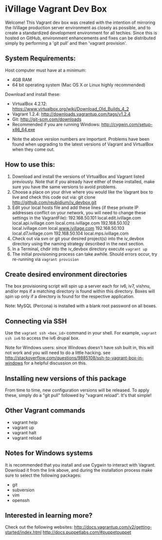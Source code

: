 iVillage Vagrant Dev Box
========================

Welcome!  This Vagrant dev box was created with the intention of mirroring the iVillage production server environment as closely as possible, and to create a standardized development environment for all techies.  Since this is hosted on GitHub, environment enhancements and fixes can be distributed simply by performing a 'git pull' and then 'vagrant provision'.

System Requirements:  
--------------------
Host computer must have at a minimum:
   - 4GB RAM
   - 64 bit operating system (Mac OS X or Linux highly recommended)

Download and install these:
   - VirtualBox 4.2.12: <https://www.virtualbox.org/wiki/Download_Old_Builds_4_2>
   - Vagrant 1.2.4:  <http://downloads.vagrantup.com/tags/v1.2.4>
   - Git: <http://git-scm.com/downloads>
   - Recommended if you are running Windows: <http://cygwin.com/setup-x86_64.exe>

* Note the above version numbers are important.  Problems have been found when upgrading to the latest versions of Vagrant and VirtualBox when they come out.

How to use this:
----------------
  1. Download and install the versions of VirtualBox and Vagrant listed previously.  Note that if you already have either of these installed, make sure you have the same versions to avoid problems.
  2. Choose a place on your drive where you would like the Vagrant box to live and check this code out via:
     git clone http://github.com/reubidium/iv_devbox.git
  3. Edit your local hosts file and add these lines (if these private IP addresses conflict on your network, you will need to change these settings in the VagrantFile):
     192.168.50.101 local.edit.ivillage.com local.api.ivillage.com local.cms.ivillage.com
     192.168.50.102 local.ivillage.com local.www.ivillage.com
     192.168.50.103 local.d7.ivillage.com
     192.168.50.104 local.mps.ivillage.com
  4. Check out via svn or git your desired project(s) into the iv\_devbox directory using the naming strategy described in the next section.
  5. In a Terminal, chdir into the iv\_devbox directory execute `vagrant up`
  6. The initial provisioning process can take awhile.  Should errors occur, try re-running via `vagrant provision`

Create desired environment directories
--------------------------------------
The box provisioning script will spin up a server each for iv6, iv7, vishnu, and/or mps if a matching directory is found within this directory.  Boxes will spin up only if a directory is found for the respective application.

Note: MySQL (Percona) is installed with a blank root password on all boxes.

Connecting via SSH
------------------
Use the `vagrant ssh <box_id>` command in your shell.  For example, `vagrant ssh iv6` to access the iv6 drupal box.

Note for Windows users: since Windows doesn't have ssh built in, this will not work and you will need to do a little hacking.  see <http://stackoverflow.com/questions/9885108/ssh-to-vagrant-box-in-windows> for a helpful discussion on this.

Installing new versions of this package
---------------------------------------
From time to time, new configuration versions will be released.  To apply these, simply do a "git pull" followed by "vagrant reload".  It's that simple!

Other Vagrant commands
----------------------
  - vagrant help
  - vagrant up
  - vagrant halt
  - vagrant reload

Notes for Windows systems
-------------------------
It is recommended that you install and use Cygwin to interact with Vagrant.  Download it from the link above, and during the installation process make sure to select the following packages:
  - git
  - subversion
  - vim
  - openssh

Interested in learning more?
----------------------------
Check out the following websites:
http://docs.vagrantup.com/v2/getting-started/index.html
http://docs.puppetlabs.com/#puppetpuppet
